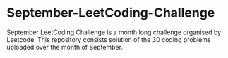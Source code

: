 # September-LeetCoding-Challenge
September LeetCoding Challenge is a month long challenge organised by Leetcode. This repository consists solution of the 30 coding problems uploaded over the month of September.
